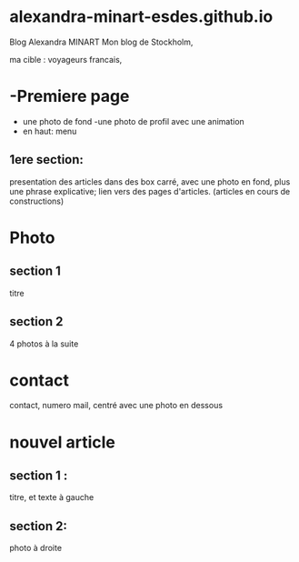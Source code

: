 # alexandra-minart-esdes.github.io
Blog Alexandra MINART
Mon blog de Stockholm, 
  
ma cible : voyageurs francais, 

# -Premiere page
 - une photo de fond 
  -une photo de profil avec une animation 
  - en haut: menu 

## 1ere section: 
presentation des articles dans des box carré, avec une photo en fond, plus une phrase explicative; 
lien vers des pages d'articles. (articles en cours de constructions) 
  
# Photo

## section 1
titre 
## section 2
4 photos à la suite
  
# contact 
contact, numero mail, centré
avec une photo en dessous 

# nouvel article

## section 1 : 
  titre, et texte à gauche 
## section 2: 
photo à droite
  
